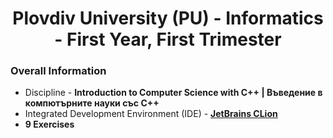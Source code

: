 <h1 align="center">Plovdiv University (PU) - Informatics - First Year, First Trimester</h1>

### Overall Information
* Discipline - **Introduction to Computer Science with C++ | Въведение в компютърните науки със C++**
* Integrated Development Environment (IDE) - [**JetBrains CLion**](https://www.jetbrains.com/clion/)
* **9 Exercises**



